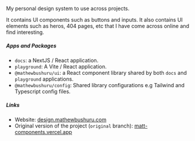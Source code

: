 My personal design system to use across projects.

It contains UI components such as buttons and inputs. It also contains UI elements such as heros, 404 pages, etc that I have come across online and find interesting.

##### Apps and Packages

- `docs`: a NextJS / React application.
- `playground`: A Vite / React application.
- `@mathewbushuru/ui`: a React component library shared by both `docs` and `playground` applications.
- `@mathewbushuru/config`: Shared library configurations e.g Tailwind and Typescript config files.

##### Links

- Website: [design.mathewbushuru.com](https://design.mathewbushuru.com/)
- Original version of the project (`original` branch): [matt-components.vercel.app](https://matt-components.vercel.app/)
